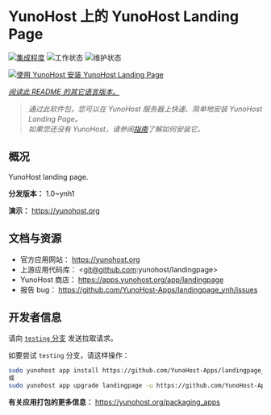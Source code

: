 <!--
注意：此 README 由 <https://github.com/YunoHost/apps/tree/master/tools/readme_generator> 自动生成
请勿手动编辑。
-->

# YunoHost 上的 YunoHost Landing Page

[![集成程度](https://dash.yunohost.org/integration/landingpage.svg)](https://ci-apps.yunohost.org/ci/apps/landingpage/) ![工作状态](https://ci-apps.yunohost.org/ci/badges/landingpage.status.svg) ![维护状态](https://ci-apps.yunohost.org/ci/badges/landingpage.maintain.svg)

[![使用 YunoHost 安装 YunoHost Landing Page](https://install-app.yunohost.org/install-with-yunohost.svg)](https://install-app.yunohost.org/?app=landingpage)

*[阅读此 README 的其它语言版本。](./ALL_README.md)*

> *通过此软件包，您可以在 YunoHost 服务器上快速、简单地安装 YunoHost Landing Page。*  
> *如果您还没有 YunoHost，请参阅[指南](https://yunohost.org/install)了解如何安装它。*

## 概况

YunoHost landing page.

**分发版本：** 1.0~ynh1

**演示：** <https://yunohost.org>
## 文档与资源

- 官方应用网站： <https://yunohost.org>
- 上游应用代码库： <git@github.com:yunohost/landingpage>
- YunoHost 商店： <https://apps.yunohost.org/app/landingpage>
- 报告 bug： <https://github.com/YunoHost-Apps/landingpage_ynh/issues>

## 开发者信息

请向 [`testing` 分支](https://github.com/YunoHost-Apps/landingpage_ynh/tree/testing) 发送拉取请求。

如要尝试 `testing` 分支，请这样操作：

```bash
sudo yunohost app install https://github.com/YunoHost-Apps/landingpage_ynh/tree/testing --debug
或
sudo yunohost app upgrade landingpage -u https://github.com/YunoHost-Apps/landingpage_ynh/tree/testing --debug
```

**有关应用打包的更多信息：** <https://yunohost.org/packaging_apps>
